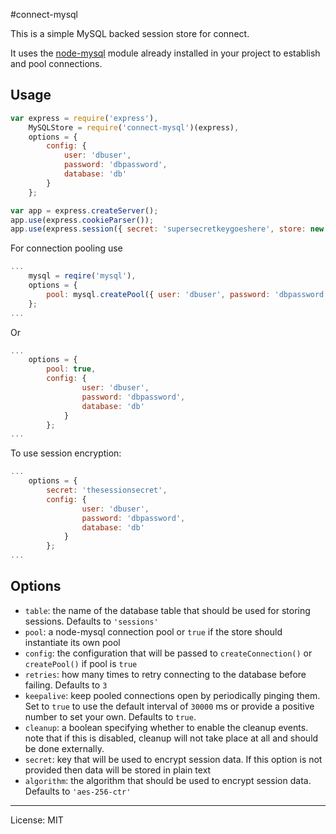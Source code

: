 #connect-mysql

This is a simple MySQL backed session store for connect.

It uses the [node-mysql](https://github.com/felixge/node-mysql) module already installed in your project to establish and pool connections.


## Usage

```javascript
var express = require('express'),
    MySQLStore = require('connect-mysql')(express),
    options = { 
    	config: {
    		user: 'dbuser', 
    		password: 'dbpassword', 
    		database: 'db' 
    	}
    };

var app = express.createServer();
app.use(express.cookieParser());
app.use(express.session({ secret: 'supersecretkeygoeshere', store: new MySQLStore(options)));
```

For connection pooling use

```javascript
...
	mysql = reqire('mysql'),
	options = {
		pool: mysql.createPool({ user: 'dbuser', password: 'dbpassword', database: 'db' })
	};
...
```

Or

```javascript
...
	options = {
		pool: true,
		config: {
	    		user: 'dbuser', 
	    		password: 'dbpassword', 
	    		database: 'db' 
	    	}
    	};
...
```

To use session encryption:

```javascript
...
	options = {
		secret: 'thesessionsecret',
		config: {
	    		user: 'dbuser', 
	    		password: 'dbpassword', 
	    		database: 'db' 
	    	}
    	};
...
```
		
    	
## Options

* `table`: the name of the database table that should be used for storing sessions. Defaults to `'sessions'`
* `pool`: a node-mysql connection pool or `true` if the store should instantiate its own pool
* `config`: the configuration that will be passed to `createConnection()` or `createPool()` if pool is `true`
* `retries`: how many times to retry connecting to the database before failing.  Defaults to `3`
* `keepalive`: keep pooled connections open by periodically pinging them.  Set to `true` to use the default interval of `30000` ms or provide a positive number to set your own.  Defaults to `true`.
* `cleanup`: a boolean specifying whether to enable the cleanup events. note that if this is disabled, cleanup will not take place at all and should be done externally.
* `secret`: key that will be used to encrypt session data.  If this option is not provided then data will be stored in plain text
* `algorithm`: the algorithm that should be used to encrypt session data.  Defaults to `'aes-256-ctr'`

-----
License: MIT

